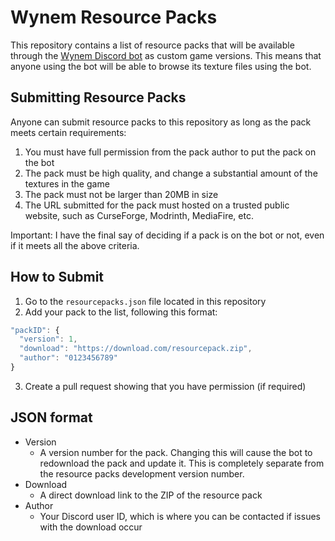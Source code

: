 # Wynem Resource Packs
This repository contains a list of resource packs that will be available through the [Wynem Discord bot](https://wynem.com/) as custom game versions. This means that anyone using the bot will be able to browse its texture files using the bot.

## Submitting Resource Packs
Anyone can submit resource packs to this repository as long as the pack meets certain requirements:
1. You must have full permission from the pack author to put the pack on the bot
2. The pack must be high quality, and change a substantial amount of the textures in the game
3. The pack must not be larger than 20MB in size
4. The URL submitted for the pack must hosted on a trusted public website, such as CurseForge, Modrinth, MediaFire, etc.

Important: I have the final say of deciding if a pack is on the bot or not, even if it meets all the above criteria.

## How to Submit
1. Go to the `resourcepacks.json` file located in this repository
2. Add your pack to the list, following this format:
```js
"packID": {
  "version": 1,
  "download": "https://download.com/resourcepack.zip",
  "author": "0123456789"
}
```
3. Create a pull request showing that you have permission (if required)

## JSON format
- Version
  - A version number for the pack. Changing this will cause the bot to redownload the pack and update it. This is completely separate from the resource packs development version number.
- Download
  - A direct download link to the ZIP of the resource pack
- Author
  - Your Discord user ID, which is where you can be contacted if issues with the download occur